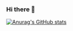### Hi there 👋
[![Anurag's GitHub stats](https://github-readme-stats.vercel.app/api?username=ghkdwlgns612)](https://github.com/anuraghazra/github-readme-stats)
